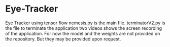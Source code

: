 # Eye-Tracker
Eye Tracker using tensor flow
nemesis.py is the main file.
terminatorV2.py is the file to terminate the application
two videos shows the screen recording of the application.
For now the model and the weights are not provided on the repository. But they may be provided upon request.


